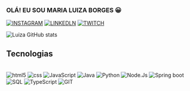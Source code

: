 ### OLÁ! EU SOU MARIA LUIZA BORGES 😀

[![INSTAGRAM](https://img.shields.io/badge/Instagram-E4405F?style=for-the-badge&logo=instagram&logoColor=white)](https://www.instagram.com/lu.borges_/)
[![LINKEDLN](https://img.shields.io/badge/LinkedIn-0077B5?style=for-the-badge&logo=linkedin&logoColor=white)](https://www.linkedin.com/in/maria-luiza-borges-b561602b6/)
[![TWITCH](https://img.shields.io/badge/Pinterest-%23E60023.svg?&style=for-the-badge&logo=Pinterest&logoColor=white)](https://br.pinterest.com/luluborgescordeiro/)


![Luiza GitHub stats](https://github-readme-stats.vercel.app/api?username=LuizaBorges23&show_icons=true&theme=dracula)

## Tecnologias 
<div style="display: inline_block"><br/>
  <img align="center" alt="html5" src="https://img.shields.io/badge/HTML5-E34F26?style=for-the-badge&logo=html5&logoColor=white" />
  <img align="center" alt="css" src="https://img.shields.io/badge/CSS-239120?&style=for-the-badge&logo=css3&logoColor=white" />
  <img align="center" alt="JavaScript" src="https://img.shields.io/badge/JavaScript-F7DF1E?style=for-the-badge&logo=javascript&logoColor=black" />
  <img align="center" alt="Java" src="https://img.shields.io/badge/Java-ED8B00?style=for-the-badge&logo=openjdk&logoColor=white" />
  <img align="center" alt="Python" src="https://img.shields.io/badge/Python-14354C?style=for-the-badge&logo=python&logoColor=white" />
  <img align="center" alt="Node.Js" src="https://img.shields.io/badge/Node.js-43853D?style=for-the-badge&logo=node.js&logoColor=white" />
  <img align="center" alt="Spring boot" src="https://img.shields.io/badge/Springboot-43853D?style=for-the-badge&logo=springboot&logoColor=white" />
  <img align="center" alt="SQL" src="https://img.shields.io/badge/SQL-43853D?style=for-the-badge&logo=sql&logoColor=white" />
  <img align="center" alt="TypeScript" src="https://img.shields.io/badge/TypeScript-43853D?style=for-the-badge&logo=typescript&logoColor=white" />
  <img align="center" alt="GIT" src="https://img.shields.io/badge/Git-43853D?style=for-the-badge&logo=git&logoColor=white" />
</div><br/>
